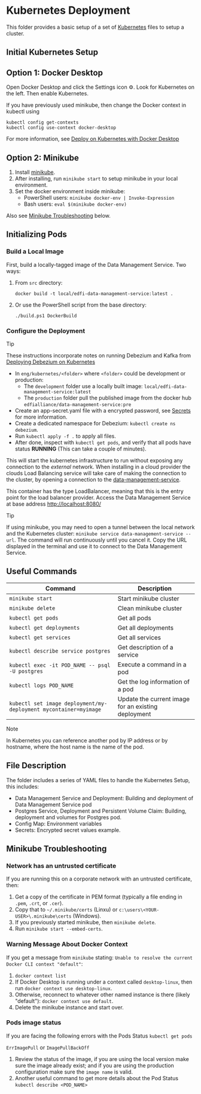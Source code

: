 # Kubernetes Deployment

This folder provides a basic setup of a set of
[Kubernetes](https://kubernetes.io/) files to setup a cluster.

## Initial Kubernetes Setup

## Option 1: Docker Desktop

Open Docker Desktop and click the Settings icon ⚙️. Look for Kubernetes on the
left. Then enable Kubernetes.

If you have previously used minikube, then change the Docker context in kubectl
using

```shell
kubectl config get-contexts
kubectl config use-context docker-desktop
```

For more information, see [Deploy on Kubernetes with Docker
Desktop](https://docs.docker.com/desktop/kubernetes/)

## Option 2: Minikube

1. Install [minikube](https://minikube.sigs.k8s.io/docs/start/).
2. After installing, run `minikube start` to setup minikube in your local
   environment.
3. Set the docker environment inside minikube:
   * PowerShell users: `minikube docker-env | Invoke-Expression`
   * Bash users: `eval $(minikube docker-env)`
  
Also see [Minikube Troubleshooting](#minikube-troubleshooting) below.
  
## Initializing Pods

### Build a Local Image

First, build a locally-tagged image of the Data Management Service. Two ways:

1. From `src` directory:

   ```shell
   docker build -t local/edfi-data-management-service:latest .
   ```

2. Or use the PowerShell script from the base directory:

   ```shell
   ./build.ps1 DockerBuild
   ```

### Configure the Deployment

> [!TIP]
> These instructions incorporate notes on running Debezium and Kafka from
> [Deploying Debezium on Kubernetes](https://debezium.io/documentation/reference/stable/operations/kubernetes.html)

* In `eng/kubernetes/<folder>` where `<folder>` could be development or production:
  * The `development` folder use a locally built image:
    `local/edfi-data-management-service:latest`
  * The `production` folder pull the published image from the docker hub
    `edfialliance/data-management-service:pre`
* Create an app-secret.yaml file with a encrypted password, see
  [Secrets](https://kubernetes.io/docs/concepts/configuration/secret/) for more
  information.
* Create a dedicated namespace for Debezium: `kubectl create ns debezium`.
* Run `kubectl apply -f .` to apply all files.
* After done, inspect with `kubectl get pods`, and verify that all pods have
  status **RUNNING** (This can take a couple of minutes).

This will start the kubernetes infrastructure to run without exposing any
connection to the _external_ network. When installing in a cloud provider the
clouds Load Balancing service will take care of making the connection to the
cluster, by opening a connection to the
[data-management-service](data-management-service.yaml).

This container has the type LoadBalancer, meaning that this is the entry point
for the load balancer provider. Access the Data Management Service at base
address [http://localhost:8080/](http://localhost:8080/.)

> [!TIP]
> If using minikube, you may need to open a tunnel between the local network
> and the Kubernetes cluster: `minikube service data-management-service --url`.
> The command will run continuously until you cancel it. Copy the URL displayed
> in the terminal and use it to connect to the Data Management Service.

## Useful Commands

| Command                                                            | Description                                         |
| -------------------------------------------------------------------| ----------------------------------------------------|
| `minikube start`                                                   | Start minikube cluster                              |
| `minikube delete`                                                  | Clean minikube cluster                              |
| `kubectl get pods`                                                 | Get all pods                                        |
| `kubectl get deployments`                                          | Get all deployments                                 |
| `kubectl get services`                                             | Get all services                                    |
| `kubectl describe service postgres`                                | Get description of a service                        |
| `kubectl exec -it POD_NAME -- psql -U postgres`                    | Execute a command in a pod                          |
| `kubectl logs POD_NAME`                                            | Get the log information of a pod                    |
| `kubectl set image deployment/my-deployment mycontainer=myimage`   | Update the current image for an existing deployment |

> [!NOTE]
> In Kubernetes you can reference another pod by IP address or by hostname,
> where the host name is the name of the pod.

## File Description

The folder includes a series of YAML files to handle the Kubernetes Setup, this
includes:

* Data Management Service and Deployment: Building and deployment of Data
  Management Service pod
* Postgres Service, Deployment and Persistent Volume Claim: Building, deployment
  and volumes for Postgres pod.
* Config Map: Environment variables
* Secrets: Encrypted secret values example.

## Minikube Troubleshooting

### Network has an untrusted certificate

If you are running this on a corporate network with an untrusted certificate,
then:

1. Get a copy of the certificate in PEM format (typically a file ending in
   `.pem`, `.crt`, or `.cer`).
2. Copy that to `~/.minikube/certs` (Linxu) or
   `c:\users\<YOUR-USER>\.minikube\certs` (Windows).
3. If you previously started minikube, then `minikube delete`.
4. Run `minikube start --embed-certs`.

### Warning Message About Docker Context

If you get a message from `minikube` stating: `Unable to resolve the current
Docker CLI context "default"`:

1. `docker context list`
2. If Docker Desktop is running under a context called `desktop-linux`, then run
   `docker context use desktop-linux`.
3. Otherwise, reconnect to whatever other named instance is there (likely
   "default"): `docker context use default`.
4. Delete the minikube instance and start over.

### Pods image status

If you are facing the following errors with the Pods Status `kubectl get pods`

`ErrImagePull` or `ImagePullBackOff`

1. Review the status of the image, if you are using the local version make sure the image already exist; and if you are using the production configuration make sure the `image name` is valid. 
2. Another useful command to get more details about the Pod Status `kubectl describe <POD_NAME>`
